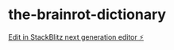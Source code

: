 # the-brainrot-dictionary

[Edit in StackBlitz next generation editor ⚡️](https://stackblitz.com/~/github.com/PatelAbhay550/the-brainrot-dictionary)